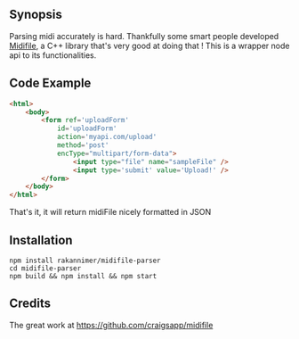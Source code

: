 ## Synopsis

Parsing midi accurately is hard. Thankfully some smart people developed [Midifile](http://midifile.sapp.org/), a C++ library that's very good at doing that ! This is a wrapper node api to its functionalities.

## Code Example
```html
<html>
    <body>
        <form ref='uploadForm'
            id='uploadForm'
            action='myapi.com/upload'
            method='post'
            encType="multipart/form-data">
                <input type="file" name="sampleFile" />
                <input type='submit' value='Upload!' />
        </form>
    </body>
</html>
```

That's it, it will return midiFile nicely formatted in JSON

## Installation

```
npm install rakannimer/midifile-parser
cd midifile-parser
npm build && npm install && npm start
```

## Credits
The great work at https://github.com/craigsapp/midifile
